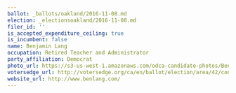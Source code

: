 ```yaml
---
ballot: _ballots/oakland/2016-11-08.md
election: _electionsoakland/2016-11-08.md
filer_id: ''
is_accepted_expenditure_ceiling: true
is_incumbent: false
name: Benjamin Lang
occupation: Retired Teacher and Administrator
party_affiliation: Democrat
photo_url: https://s3-us-west-1.amazonaws.com/odca-candidate-photos/Ben-Lang.png
votersedge_url: http://votersedge.org/ca/en/ballot/election/area/42/contests/contest/13217/candidate/130696?&county=Alameda%20County&election_authority_id=1
website_url: http://www.benlang.com/
---
```

